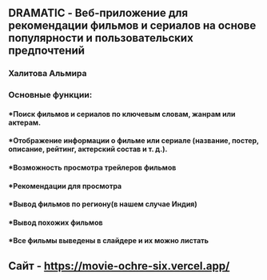 ## **DRAMATIC - Веб-приложение для рекомендации фильмов и сериалов на основе популярности и пользовательских предпочтений**
### **Халитова Альмира**
###  **Основные функции:**
####  *Поиск фильмов и сериалов по ключевым словам, жанрам или актерам.
####  *Отображение информации о фильме или сериале (название, постер, описание, рейтинг, актерский состав и т. д.).
####  *Возможность просмотра трейлеров фильмов
####  *Рекомендации для просмотра
####  *Вывод фильмов по региону(в нашем случае Индия)
####  *Вывод похожих фильмов
####  *Все фильмы выведены в слайдере и их можно листать
##  **Сайт - https://movie-ochre-six.vercel.app/**
